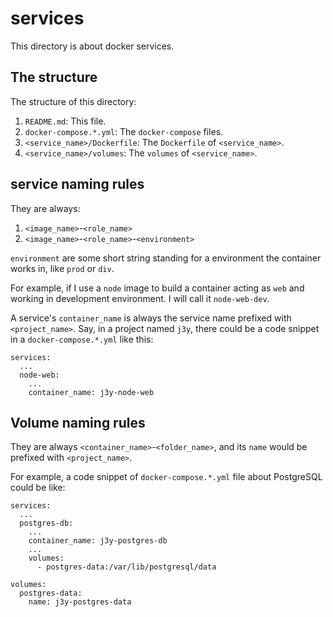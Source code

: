 # services

This directory is about docker services.

## The structure

The structure of this directory:

1. `README.md`: This file.
2. `docker-compose.*.yml`: The `docker-compose` files.
3. `<service_name>/Dockerfile`: The `Dockerfile` of `<service_name>`.
4. `<service_name>/volumes`: The `volumes` of `<service_name>`.

## service naming rules

They are always:

1. `<image_name>`-`<role_name>`
2. `<image_name>`-`<role_name>`-`<environment>`

`environment` are some short string standing for a environment the container works in, like `prod` or `div`.

For example, if I use a `node` image to build a container acting as `web` and working in development environment. I will call it `node-web-dev`.

A service's `container_name` is always the service name prefixed with `<project_name>`. Say, in a project named `j3y`, there could be a code snippet in a `docker-compose.*.yml` like this:

```
services:
  ...
  node-web:
    ...
    container_name: j3y-node-web
```

## Volume naming rules

They are always `<container_name>`-`<folder_name>`, and its `name` would be prefixed with `<project_name>`.

For example, a code snippet of `docker-compose.*.yml` file about PostgreSQL could be like:

```
services:
  ...
  postgres-db:
    ...
    container_name: j3y-postgres-db
    ...
    volumes:
      - postgres-data:/var/lib/postgresql/data

volumes:
  postgres-data:
    name: j3y-postgres-data
```
